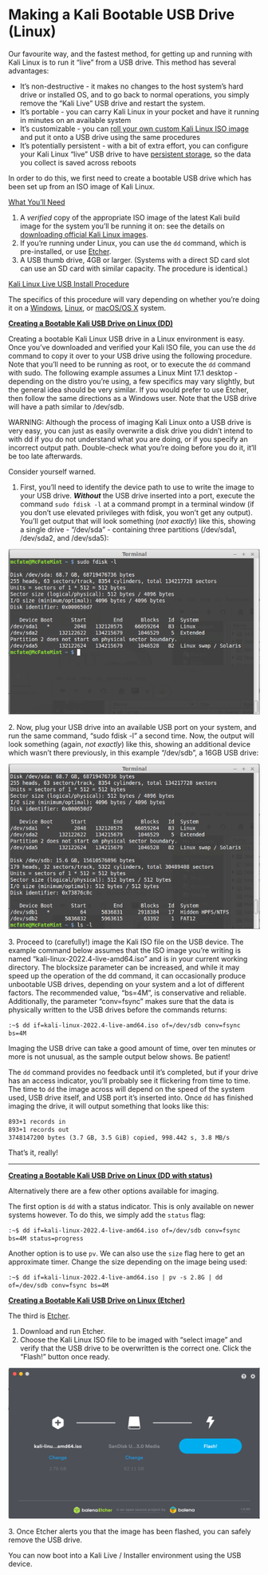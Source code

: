 # Making a Kali Bootable USB Drive (Linux)

Our favourite way, and the fastest method, for getting up and running with Kali Linux is to run it “live” from a USB drive. This method has several advantages:

* It’s non-destructive - it makes no changes to the host system’s hard drive or installed OS, and to go back to normal operations, you simply remove the “Kali Live” USB drive and restart the system.
* It’s portable - you can carry Kali Linux in your pocket and have it running in minutes on an available system
* It’s customizable - you can [roll your own custom Kali Linux ISO image](https://www.kali.org/docs/development/live-build-a-custom-kali-iso/) and put it onto a USB drive using the same procedures
* It’s potentially persistent - with a bit of extra effort, you can configure your Kali Linux “live” USB drive to have [persistent storage](broken-reference), so the data you collect is saved across reboots

In order to do this, we first need to create a bootable USB drive which has been set up from an ISO image of Kali Linux.

[What You’ll Need](broken-reference)

1. A _verified_ copy of the appropriate ISO image of the latest Kali build image for the system you’ll be running it on: see the details on [downloading official Kali Linux images](https://www.kali.org/docs/introduction/download-official-kali-linux-images/).
2. If you’re running under Linux, you can use the `dd` command, which is pre-installed, or use [Etcher](https://www.balena.io/etcher/).
3. A USB thumb drive, 4GB or larger. (Systems with a direct SD card slot can use an SD card with similar capacity. The procedure is identical.)

[Kali Linux Live USB Install Procedure](broken-reference)

The specifics of this procedure will vary depending on whether you’re doing it on a [Windows](broken-reference), [Linux](broken-reference), or [macOS/OS X](broken-reference) system.

[**Creating a Bootable Kali USB Drive on Linux (DD)**](broken-reference)

Creating a bootable Kali Linux USB drive in a Linux environment is easy. Once you’ve downloaded and verified your Kali ISO file, you can use the `dd` command to copy it over to your USB drive using the following procedure. Note that you’ll need to be running as root, or to execute the `dd` command with sudo. The following example assumes a Linux Mint 17.1 desktop - depending on the distro you’re using, a few specifics may vary slightly, but the general idea should be very similar. If you would prefer to use Etcher, then follow the same directions as a Windows user. Note that the USB drive will have a path similar to /dev/sdb.

WARNING: Although the process of imaging Kali Linux onto a USB drive is very easy, you can just as easily overwrite a disk drive you didn’t intend to with dd if you do not understand what you are doing, or if you specify an incorrect output path. Double-check what you’re doing before you do it, it’ll be too late afterwards.

Consider yourself warned.

1. First, you’ll need to identify the device path to use to write the image to your USB drive. _**Without**_ the USB drive inserted into a port, execute the command `sudo fdisk -l` at a command prompt in a terminal window (if you don’t use elevated privileges with fdisk, you won’t get any output). You’ll get output that will look something (_not exactly_) like this, showing a single drive - “/dev/sda” - containing three partitions (/dev/sda1, /dev/sda2, and /dev/sda5):

[![](<../../../.gitbook/assets/Parallels DesktopScreenSnapz007.png>)](<../../../.gitbook/assets/Parallels DesktopScreenSnapz007.png>)

2\. Now, plug your USB drive into an available USB port on your system, and run the same command, “sudo fdisk -l” a second time. Now, the output will look something (again, _not exactly_) like this, showing an additional device which wasn’t there previously, in this example “/dev/sdb”, a 16GB USB drive:

[![](../../../.gitbook/assets/FinderScreenSnapz002.png)](../../../.gitbook/assets/FinderScreenSnapz002.png)

3\. Proceed to (carefully!) image the Kali ISO file on the USB device. The example command below assumes that the ISO image you’re writing is named “kali-linux-2022.4-live-amd64.iso” and is in your current working directory. The blocksize parameter can be increased, and while it may speed up the operation of the dd command, it can occasionally produce unbootable USB drives, depending on your system and a lot of different factors. The recommended value, “bs=4M”, is conservative and reliable. Additionally, the parameter “conv=fsync” makes sure that the data is physically written to the USB drives before the commands returns:

```
:~$ dd if=kali-linux-2022.4-live-amd64.iso of=/dev/sdb conv=fsync bs=4M
```

Imaging the USB drive can take a good amount of time, over ten minutes or more is not unusual, as the sample output below shows. Be patient!

The `dd` command provides no feedback until it’s completed, but if your drive has an access indicator, you’ll probably see it flickering from time to time. The time to `dd` the image across will depend on the speed of the system used, USB drive itself, and USB port it’s inserted into. Once `dd` has finished imaging the drive, it will output something that looks like this:

```
893+1 records in
893+1 records out
3748147200 bytes (3.7 GB, 3.5 GiB) copied, 998.442 s, 3.8 MB/s
```

That’s it, really!

***

[**Creating a Bootable Kali USB Drive on Linux (DD with status)**](broken-reference)

Alternatively there are a few other options available for imaging.

The first option is `dd` with a status indicator. This is only available on newer systems however. To do this, we simply add the `status` flag:

```
:~$ dd if=kali-linux-2022.4-live-amd64.iso of=/dev/sdb conv=fsync bs=4M status=progress
```

Another option is to use `pv`. We can also use the `size` flag here to get an approximate timer. Change the size depending on the image being used:

```
:~$ dd if=kali-linux-2022.4-live-amd64.iso | pv -s 2.8G | dd of=/dev/sdb conv=fsync bs=4M
```

[**Creating a Bootable Kali USB Drive on Linux (Etcher)**](broken-reference)

The third is [Etcher](https://www.balena.io/etcher/).

1. Download and run Etcher.
2. Choose the Kali Linux ISO file to be imaged with “select image” and verify that the USB drive to be overwritten is the correct one. Click the “Flash!” button once ready.

[![](<../../../.gitbook/assets/kali usb install windows.png>)](<../../../.gitbook/assets/kali usb install windows.png>)

3\. Once Etcher alerts you that the image has been flashed, you can safely remove the USB drive.

You can now boot into a Kali Live / Installer environment using the USB device.
